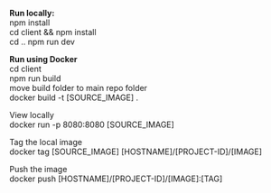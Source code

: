 **Run locally:** \
npm install \
cd client && npm install \
cd .. 
npm run dev 



**Run using Docker** \
cd client \
npm run build \
move build folder to main repo folder \
docker build -t [SOURCE_IMAGE]  . 

View locally \
docker run -p 8080:8080 [SOURCE_IMAGE]  

Tag the local image \
docker tag [SOURCE_IMAGE] [HOSTNAME]/[PROJECT-ID]/[IMAGE] 
 
Push the image \
docker push [HOSTNAME]/[PROJECT-ID]/[IMAGE]:[TAG] 

